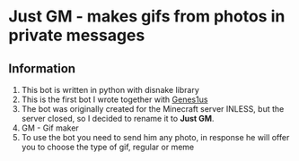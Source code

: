 Just GM - makes gifs from photos in private messages
========
## Information
1. This bot is written in python with disnake library
2. This is the first bot I wrote together with [Genes1us](https://github.com/Genes1us)
3. The bot was originally created for the Minecraft server INLESS, but the server closed, so I decided to rename it to **Just GM**. 
4. GM - Gif maker
5. To use the bot you need to send him any photo, in response he will offer you to choose the type of gif, regular or meme

